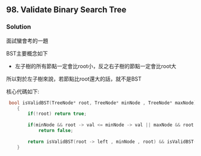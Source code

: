 ## 98. Validate Binary Search Tree

### Solution

面試蠻會考的一題

BST主要概念如下
- 左子樹的所有節點一定會比root小，反之右子樹的節點一定會比root大

所以對於左子樹來說，若節點比root還大的話，就不是BST

核心代碼如下:

```cpp
 bool isValidBST(TreeNode* root, TreeNode* minNode , TreeNode* maxNode)
    {
        if(!root) return true;
        
        if(minNode && root -> val <= minNode -> val || maxNode && root -> val >= maxNode -> val) 
            return false;
        
        return isValidBST(root -> left , minNode , root) && isValidBST(root -> right , root , maxNode);
    }
```